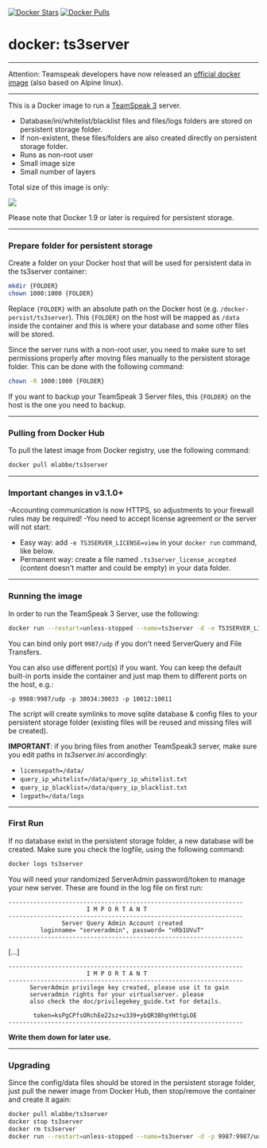 [![Docker Stars](https://img.shields.io/docker/stars/mlabbe/ts3server.svg)](https://hub.docker.com/r/mlabbe/ts3server/) [![Docker Pulls](https://img.shields.io/docker/pulls/mlabbe/ts3server.svg)](https://hub.docker.com/r/mlabbe/ts3server/)

# docker: ts3server
________________________________________
Attention: Teamspeak developers have now released an [official docker image](https://hub.docker.com/_/teamspeak/) (also based on Alpine linux).
________________________________________

This is a Docker image to run a [TeamSpeak 3](http://www.teamspeak.com/) server.

- Database/ini/whitelist/blacklist files and files/logs folders are stored on persistent storage folder.
- If non-existent, these files/folders are also created directly on persistent storage folder.
- Runs as non-root user
- Small image size
- Small number of layers

Total size of this image is only:

[![](https://images.microbadger.com/badges/image/mlabbe/ts3server.svg)](https://microbadger.com/images/mlabbe/ts3server)

Please note that Docker 1.9 or later is required for persistent storage.

________________________________________
### Prepare folder for persistent storage
Create a folder on your Docker host that will be used for persistent data in the ts3server container:
```sh
mkdir {FOLDER}
chown 1000:1000 {FOLDER}
```
Replace `{FOLDER}` with an absolute path on the Docker host (e.g. `/docker-persist/ts3server`).  This `{FOLDER}` on the host will be mapped as `/data` inside the container and this is where your database and some other files will be stored.

Since the server runs with a non-root user, you need to make sure to set permissions properly after moving files manually to the persistent storage folder.  This can be done with the following command:
```sh
chown -R 1000:1000 {FOLDER}
```


If you want to backup your TeamSpeak 3 Server files, this `{FOLDER}` on the host is the one you need to backup.

________________________________________
### Pulling from Docker Hub
To pull the latest image from Docker registry, use the following command:
```sh
docker pull mlabbe/ts3server
```
________________________________________
### Important changes in v3.1.0+
-Accounting communication is now HTTPS, so adjustments to your firewall rules may be required!
-You need to accept license agreement or the server will not start:
- Easy way: add `-e TS3SERVER_LICENSE=view` in your `docker run` command, like below.
- Permanent way: create a file named `.ts3server_license_accepted` (content doesn't matter and could be empty) in your data folder.
________________________________________
### Running the image
In order to run the TeamSpeak 3 Server, use the following:
```sh
docker run --restart=unless-stopped --name=ts3server -d -e TS3SERVER_LICENSE=view -p 9987:9987/udp -p 30033:30033 -p 10011:10011 -v {FOLDER}:/data mlabbe/ts3server
```

You can bind only port `9987/udp` if you don't need ServerQuery and File Transfers.

You can also use different port(s) if you want.  You can keep the default built-in ports inside the container and just map them to different ports on the host, e.g.:

`-p 9988:9987/udp -p 30034:30033 -p 10012:10011`

The script will create symlinks to move sqlite database & config files to your persistent storage folder (existing files will be reused and missing files will be created).

**IMPORTANT**: if you bring files from another TeamSpeak3 server, make sure you edit paths in _ts3server.ini_ accordingly:
- `licensepath=/data/`
- `query_ip_whitelist=/data/query_ip_whitelist.txt`
- `query_ip_blacklist=/data/query_ip_blacklist.txt`
- `logpath=/data/logs`

________________________________________
### First Run
If no database exist in the persistent storage folder, a new database will be created. Make sure you check the logfile, using the following command:
```sh
docker logs ts3server
```

You will need your randomized ServerAdmin password/token to manage your new server. These are found in the log file on first run:
```
------------------------------------------------------------------
                      I M P O R T A N T
------------------------------------------------------------------
               Server Query Admin Account created
         loginname= "serveradmin", password= "nRb1UVuT"
------------------------------------------------------------------
```
[...]
```
------------------------------------------------------------------
                      I M P O R T A N T
------------------------------------------------------------------
      ServerAdmin privilege key created, please use it to gain
      serveradmin rights for your virtualserver. please
      also check the doc/privilegekey_guide.txt for details.

       token=ksPgCPfsORchEe22sz+u339+ybQR3BhgYHttgLOE
------------------------------------------------------------------
```
**Write them down for later use.**

________________________________________
### Upgrading
Since the config/data files should be stored in the persistent storage folder, just pull the newer image from Docker Hub, then stop/remove the container and create it again:
```sh
docker pull mlabbe/ts3server
docker stop ts3server
docker rm ts3server
docker run --restart=unless-stopped --name=ts3server -d -p 9987:9987/udp -p 30033:30033 -p 10011:10011 -v {FOLDER}:/data mlabbe/ts3server
```
